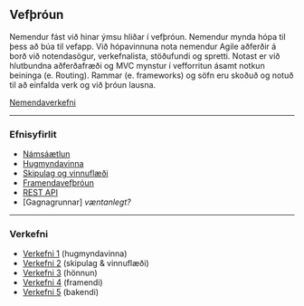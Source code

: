 ## Vefþróun 

Nemendur fást við hinar ýmsu hliðar í vefþróun. Nemendur mynda hópa til þess að búa til vefapp. Við hópavinnuna nota nemendur Agile aðferðir á borð við notendasögur, verkefnalista, stöðufundi og spretti. Notast er við hlutbundna aðferðafræði og MVC mynstur í vefforritun ásamt notkun beininga (e. Routing). Rammar (e. frameworks) og söfn eru skoðuð og notuð til að einfalda verk og við þróun lausna.

[Nemendaverkefni](https://github.com/GunnarThorunnarson/VEFTHROUN/blob/master/Nemaverkefni.md)

---

### Efnisyfirlit
- [Námsáætlun](https://github.com/GunnarThorunnarson/VEFTHROUN/wiki/N%C3%A1ms%C3%A1%C3%A6tlun)
- [Hugmyndavinna](https://github.com/GunnarThorunnarson/VEFTHROUN/wiki/Hugmyndavinna)
- [Skipulag og vinnuflæði](https://github.com/GunnarThorunnarson/VEFTHROUN/wiki/Skipulag-og-vinnufl%C3%A6%C3%B0i)
- [Framendavefþróun](https://github.com/GunnarThorunnarson/VEFTHROUN/wiki/Framendavef%C3%BEr%C3%B3un)
- [REST API](https://github.com/GunnarThorunnarson/VEFTHROUN/wiki/REST-API)
- [Gagnagrunnar] _væntanlegt?_

---

### Verkefni 

* [Verkefni 1](https://github.com/GunnarThorunnarson/VEFTHROUN/blob/master/Verkefni/Verkefni1.md) (hugmyndavinna)
* [Verkefni 2](https://github.com/GunnarThorunnarson/VEFTHROUN/blob/master/Verkefni/Verkefni2.md) (skipulag & vinnuflæði)
* [Verkefni 3](https://github.com/GunnarThorunnarson/VEFTHROUN/blob/master/Verkefni/Verkefni3.md) (hönnun)
* [Verkefni 4](https://github.com/GunnarThorunnarson/VEFTHROUN/blob/master/Verkefni/Verkefni4.md) (framendi)
* [Verkefni 5](https://github.com/GunnarThorunnarson/VEFTHROUN/blob/master/Verkefni/Verkefni5.md) (bakendi)

